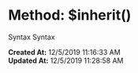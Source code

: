 # Method: $inherit()

Syntax Syntax  

**Created At:** 12/5/2019 11:16:33 AM  
**Updated At:** 12/5/2019 11:28:58 AM  

